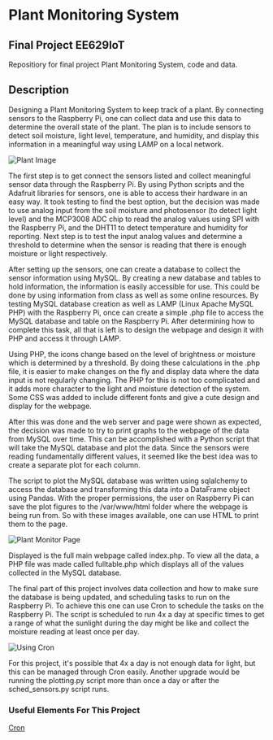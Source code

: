# Plant Monitoring System
## Final Project EE629IoT
Repositiory for final project Plant Monitoring System, code and data.

## Description

Designing a Plant Monitoring System to keep track of a plant. By connecting sensors to the Raspberry Pi, one can collect data and use this data to determine the overall state of the plant. The plan is to include sensors to detect soil moisture, light level, temperature, and humidity, and display this information in a meaningful way using LAMP on a local network.

![Plant Image](<https://github.com/errski/EE629IoT/blob/main/Plant%20Monitoring%20System/system.jpg>)

The first step is to get connect the sensors listed and collect meaningful sensor data through the Raspberry Pi. By using Python scripts and the Adafruit libraries for sensors, one is able to access their hardware in an easy way. It took testing to find the best option, but the decision was made to use analog input from the soil moisture and photosensor (to detect light level) and the MCP3008 ADC chip to read the analog values using SPI with the Raspberry Pi, and the DHT11 to detect temperature and humidity for reporting. Next step is to test the input analog values and determine a threshold to determine when the sensor is reading that there is enough moisture or light respectively. 

After setting up the sensors, one can create a database to collect the sensor information using MySQL. By creating a new database and tables to hold information, the information is easily accessible for use. This could be done by using information from class as well as some online resources. By testing MySQL database creation as well as LAMP (Linux Apache MySQL PHP) with the Raspberry Pi, once can create a simple .php file to access the MySQL database and table on the Raspberry Pi. After determining how to complete this task, all that is left is to design the webpage and design it with PHP and access it through LAMP. 

Using PHP, the icons change based on the level of brightness or moisture which is determined by a threshold. By doing these calculations in the .php file, it is easier to make changes on the fly and display data where the data input is not regularly changing. The PHP for this is not too complicated and it adds more character to the light and moisture detection of the system. Some CSS was added to include different fonts and give a cute design and display for the webpage. 

After this was done and the web server and page were shown as expected, the decision was made to try to print graphs to the webpage of the data from MySQL over time. This can be accomplished with a Python script that will take the MySQL database and plot the data. Since the sensors were reading fundamentally different values, it seemed like the best idea was to create a separate plot for each column. 

The script to plot the MySQL database was written using sqlalchemy to access the database and transforming this data into a DataFrame object using Pandas. With the proper permissions, the user on Raspberry Pi can save the plot figures to the /var/www/html folder where the webpage is being run from. So with these images available, one can use HTML to print them to the page.

![Plant Monitor Page](<https://github.com/errski/EE629IoT/edit/main/Plant Monitoring System/index_php_webpage.jpg>)

Displayed is the full main webpage called index.php. To view all the data, a PHP file was made called fulltable.php which displays all of the values collected in the MySQL database.

The final part of this project involves data collection and how to make sure the database is being updated, and scheduling tasks to run on the Raspberry Pi. To achieve this one can use Cron to schedule the tasks on the Raspberry Pi. The script is scheduled to run 4x a day at specific times to get a range of what the sunlight during the day might be like and collect the moisture reading at least once per day.

![Using Cron](<https://github.com/errski/EE629IoT/edit/main/Plant Monitoring System/cron_scheduler.jpg>)

For this project, it's possible that 4x a day is not enough data for light, but this can be managed through Cron easily. Another upgrade would be running the plotting.py script more than once a day or after the sched_sensors.py script runs. 

### Useful Elements For This Project

[Cron](https://bc-robotics.com/tutorials/setting-cron-job-raspberry-pi/)

